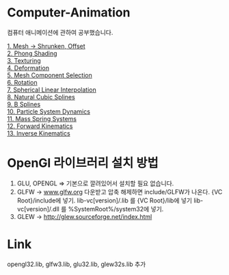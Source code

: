 # Computer-Animation
컴퓨터 애니메이션에 관하여 공부했습니다.

[1.  Mesh -> Shrunken, Offset](https://github.com/minkyokyo/Computer-Animation/tree/main/1.%20%20Mesh%20and%20Eigen)  
[2.  Phong Shading ](https://github.com/minkyokyo/Computer-Animation/tree/main/2.%20%20Phong%20Shading)  
[3.  Texturing](https://github.com/minkyokyo/Computer-Animation/tree/main/3.%20%20Texturing)  
[4.  Deformation](https://github.com/minkyokyo/Computer-Animation/tree/main/4.%20%20Deformation)  
[5.  Mesh Component Selection](https://github.com/minkyokyo/Computer-Animation/tree/main/5.%20%20Mesh%20Component%20Selection)    
[6.  Rotation](https://github.com/minkyokyo/Computer-Animation/tree/main/6.%20%20Rotation)  
[7.  Spherical Linear Interpolation](https://github.com/minkyokyo/Computer-Animation/tree/main/7.%20%20Spherical%20Linear%20Interpolation)  
[8.  Natural Cubic Splines](https://github.com/minkyokyo/Computer-Animation/tree/main/8.%20%20Natural%20Cubic%20Splines)  
[9.  B Splines](https://github.com/minkyokyo/Computer-Animation/tree/main/9.%20%20B%20Splines)  
[10. Particle System Dynamics](https://github.com/minkyokyo/Computer-Animation/tree/main/10.%20%20Particle%20System%20Dynamics)  
[11. Mass Spring Systems](https://github.com/minkyokyo/Computer-Animation/tree/main/11.%20%20Mass%20Spring%20Systems)  
[12. Forward Kinematics](https://github.com/minkyokyo/Computer-Animation/tree/main/12.%20%20Forward%20Kinematics)  
[13. Inverse Kinematics](https://github.com/minkyokyo/Computer-Animation/tree/main/13.%20%20Inverse%20Kinematics)  

# OpenGl 라이브러리 설치 방법
1.  GLU, OPENGL => 기본으로 깔려있어서 설치할 필요 없습니다.
2.  GLFW -> www.glfw.org
     다운받고 압축 해제하면 include/GLFW가 나온다. {VC Root}/include에 넣기.
     lib-vc[version]/.lib 를 {VC Root}/lib에 넣기
     lib-vc[version]/.dll 를 %SystemRoot%/system32에 넣기.
4.  GLEW -> http://glew.sourceforge.net/index.html 

# Link
opengl32.lib, glfw3.lib, glu32.lib, glew32s.lib 추가
